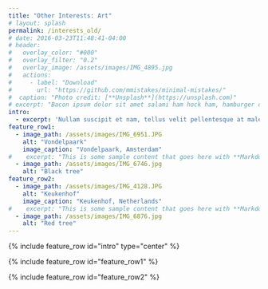```yaml
---
title: "Other Interests: Art"
# layout: splash
permalink: /interests_old/
# date: 2016-03-23T11:48:41-04:00
# header:
#   overlay_color: "#000"
#   overlay_filter: "0.2"
#   overlay_image: /assets/images/IMG_4895.jpg
#   actions:
#     - label: "Download"
#       url: "https://github.com/mmistakes/minimal-mistakes/"
#  caption: "Photo credit: [**Unsplash**](https://unsplash.com)"
# excerpt: "Bacon ipsum dolor sit amet salami ham hock ham, hamburger corned beef short ribs kielbasa biltong t-bone drumstick tri-tip tail sirloin pork chop."
intro: 
  - excerpt: 'Nullam suscipit et nam, tellus velit pellentesque at malesuada, enim eaque. Quis nulla, netus tempor in diam gravida tincidunt, *proin faucibus* voluptate felis id sollicitudin. Centered with `type="center"`'
feature_row1:
  - image_path: /assets/images/IMG_6951.JPG
    alt: "Vondelpaark"
    image_caption: "Vondelpaark, Amsterdam"
#    excerpt: "This is some sample content that goes here with **Markdown** formatting."
  - image_path: /assets/images/IMG_6746.jpg
    alt: "Black tree"
feature_row2:
  - image_path: /assets/images/IMG_4128.JPG
    alt: "Keukenhof"
    image_caption: "Keukenhof, Netherlands"
#    excerpt: "This is some sample content that goes here with **Markdown** formatting."
  - image_path: /assets/images/IMG_6876.jpg
    alt: "Red tree"
---
```


{% include feature_row id="intro" type="center" %}

{% include feature_row id="feature_row1" %}

{% include feature_row id="feature_row2" %}

<!-- {% include feature_row id="feature_row3" type="right" %}

<!-- {% include feature_row id="feature_row4" type="center" %} -->
